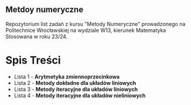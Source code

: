## Metdoy numeryczne
Repozytorium list zadań z kursu "Metody Numeryczne" prowadzonego na Politechnice Wrocławskiej na wydziale W13, kierunek Matematyka Stosowana w roku 23/24. 

# Spis Treści 
* Lista 1 - **Arytmetyka zmiennoprzecinkowa**
* Lista 2 - **Metody dokładne dla układów liniowych**
* Lista 3 - **Metody iteracyjne dla układów liniowych**
* Lista 4 - **Metody iteracyjne dla układów nieliniowych**

